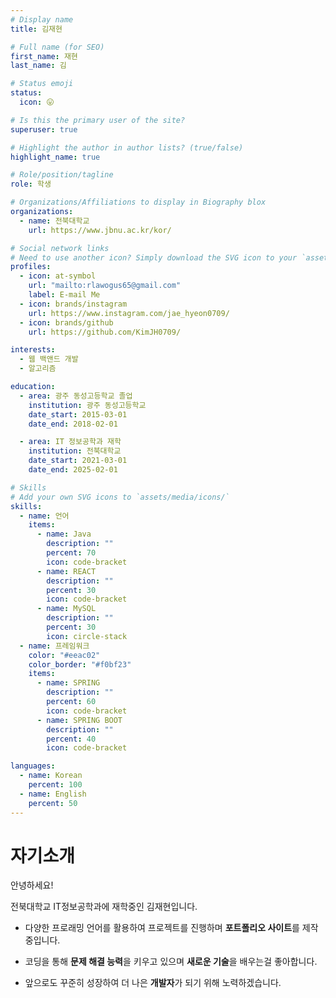 ```yaml
---
# Display name
title: 김재현

# Full name (for SEO)
first_name: 재현
last_name: 김

# Status emoji
status:
  icon: 😛

# Is this the primary user of the site?
superuser: true

# Highlight the author in author lists? (true/false)
highlight_name: true

# Role/position/tagline
role: 학생

# Organizations/Affiliations to display in Biography blox
organizations:
  - name: 전북대학교
    url: https://www.jbnu.ac.kr/kor/

# Social network links
# Need to use another icon? Simply download the SVG icon to your `assets/media/icons/` folder.
profiles:
  - icon: at-symbol
    url: "mailto:rlawogus65@gmail.com"
    label: E-mail Me
  - icon: brands/instagram
    url: https://www.instagram.com/jae_hyeon0709/
  - icon: brands/github
    url: https://github.com/KimJH0709/

interests:
  - 웹 백앤드 개발
  - 알고리즘

education:
  - area: 광주 동성고등학교 졸업
    institution: 광주 동성고등학교
    date_start: 2015-03-01
    date_end: 2018-02-01

  - area: IT 정보공학과 재학
    institution: 전북대학교
    date_start: 2021-03-01
    date_end: 2025-02-01

# Skills
# Add your own SVG icons to `assets/media/icons/`
skills:
  - name: 언어
    items:
      - name: Java
        description: ""
        percent: 70
        icon: code-bracket
      - name: REACT
        description: ""
        percent: 30
        icon: code-bracket
      - name: MySQL
        description: ""
        percent: 30
        icon: circle-stack
  - name: 프레임워크
    color: "#eeac02"
    color_border: "#f0bf23"
    items:
      - name: SPRING
        description: ""
        percent: 60
        icon: code-bracket
      - name: SPRING BOOT
        description: ""
        percent: 40
        icon: code-bracket

languages:
  - name: Korean
    percent: 100
  - name: English
    percent: 50
---
```


# 자기소개

안녕하세요!

전북대학교 IT정보공학과에 재학중인 김재현입니다.

- 다양한 프로래밍 언어를 활용하여 프로젝트를 진행하며 **포트폴리오 사이트**를 제작 중입니다.

- 코딩을 통해 **문제 해결 능력**을 키우고 있으며 **새로운 기술**을 배우는걸 좋아합니다.

- 앞으로도 꾸준히 성장하여 더 나은 **개발자**가 되기 위해 노력하겠습니다.

